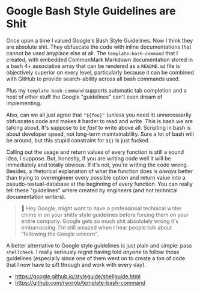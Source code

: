 # Google Bash Style Guidelines are Shit

Once upon a time I valued Google's Bash Style Guidelines. Now I think
they are absolute shit. They obfuscate the code with inline
documentations that cannot be used anyplace else at all. The
`template-bash-command` that I created, with embedded CommonMark
Markdown documentation stored in a bash 4+ associative array that can be
rendered as a `README.md` file is objectively superior on every level,
particularly because it can be combined with GitHub to provide
search-ability across all bash commands used.

Plus my `template-bash-command` supports automatic tab completion and a
host of other stuff the Google "guidelines" can't even dream of
implementing. 

Also, can we all just agree that `"${foo}"` (unless you need it)
unnecessarily obfuscates code and makes it harder to read and write.
This is bash we are talking about. It's suppose to be *fast* to
write above all. Scripting in bash is about developer speed, not
long-term maintainability. Sure a lot of bash will be around, but this
stupid constraint for `${}` is just fucked.

Calling out the usage and return values of every function is still a
sound idea, I suppose. But, honestly, if you are writing code well it
will be immediately and totally obvious. If it's not, you're writing the
code wrong. Besides, a rhetorical explanation of what the function does
is *always* better than trying to overengineer every possible option and
return value into a pseudo-textual-database at the beginning of every
function. You can really tell these "guidelines" where created by
engineers (and not technical documentation writers). 

> 🤬
> Hey Google, might want to have a professional technical writer chime
> in on your shitty style guidelines before forcing them on your entire
> company. Google gets so much shit absolutely wrong it's embarrassing.
> I'm still amazed when I hear people talk about "following the Google
> unicorn".

A better alternative to Google style guidelines is just plain and
simple: pass `shellcheck`. I really seriously regret having told
*anyone* to follow those guidelines (especially since one of them went
on to create a ton of code that I now have to sift through and work with
every day).

* <https://google.github.io/styleguide/shellguide.html>
* <https://github.com/rwxrob/template-bash-command>
